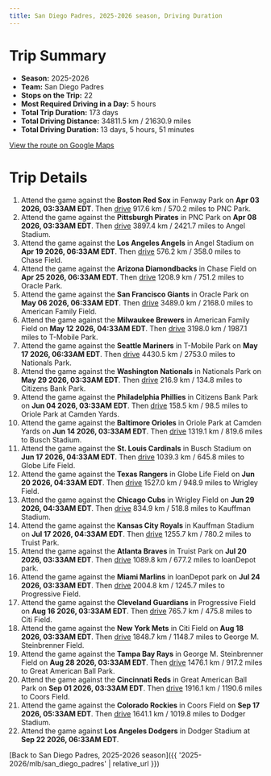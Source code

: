 ```yaml
---
title: San Diego Padres, 2025-2026 season, Driving Duration
---
```


# Trip Summary
- **Season:** 2025-2026
- **Team:** San Diego Padres
- **Stops on the Trip:** 22
- **Most Required Driving in a Day:** 5 hours
- **Total Trip Duration:** 173 days
- **Total Driving Distance:** 34811.5 km / 21630.9 miles
- **Total Driving Duration:** 13 days, 5 hours, 51 minutes

[View the route on Google Maps](https://www.google.com/maps/dir/Fenway+Park+Boston/PNC+Park+Pittsburgh/Angel+Stadium+Anaheim/Chase+Field+Phoenix/Oracle+Park+San+Francisco/American+Family+Field+Milwaukee/T-Mobile+Park+Seattle/Nationals+Park+Washington/Citizens+Bank+Park+Philadelphia/Oriole+Park+at+Camden+Yards+Baltimore/Busch+Stadium+St.+Louis/Globe+Life+Field+Arlington/Wrigley+Field+Chicago/Kauffman+Stadium+Kansas+City/Truist+Park+Atlanta/loanDepot+park+Miami/Progressive+Field+Cleveland/Citi+Field+Flushing/George+M.+Steinbrenner+Field+Tampa/Great+American+Ball+Park+Cincinnati/Coors+Field+Denver/Dodger+Stadium+Los+Angeles)

# Trip Details
1. Attend the game against the **Boston Red Sox** in Fenway Park on **Apr 03 2026, 03:33AM EDT**. Then [drive](https://www.google.com/maps/dir/Fenway+Park+Boston/PNC+Park+Pittsburgh) 917.6 km / 570.2 miles to PNC Park.
2. Attend the game against the **Pittsburgh Pirates** in PNC Park on **Apr 08 2026, 03:33AM EDT**. Then [drive](https://www.google.com/maps/dir/PNC+Park+Pittsburgh/Angel+Stadium+Anaheim) 3897.4 km / 2421.7 miles to Angel Stadium.
3. Attend the game against the **Los Angeles Angels** in Angel Stadium on **Apr 19 2026, 06:33AM EDT**. Then [drive](https://www.google.com/maps/dir/Angel+Stadium+Anaheim/Chase+Field+Phoenix) 576.2 km / 358.0 miles to Chase Field.
4. Attend the game against the **Arizona Diamondbacks** in Chase Field on **Apr 25 2026, 06:33AM EDT**. Then [drive](https://www.google.com/maps/dir/Chase+Field+Phoenix/Oracle+Park+San+Francisco) 1208.9 km / 751.2 miles to Oracle Park.
5. Attend the game against the **San Francisco Giants** in Oracle Park on **May 06 2026, 06:33AM EDT**. Then [drive](https://www.google.com/maps/dir/Oracle+Park+San+Francisco/American+Family+Field+Milwaukee) 3489.0 km / 2168.0 miles to American Family Field.
6. Attend the game against the **Milwaukee Brewers** in American Family Field on **May 12 2026, 04:33AM EDT**. Then [drive](https://www.google.com/maps/dir/American+Family+Field+Milwaukee/T-Mobile+Park+Seattle) 3198.0 km / 1987.1 miles to T-Mobile Park.
7. Attend the game against the **Seattle Mariners** in T-Mobile Park on **May 17 2026, 06:33AM EDT**. Then [drive](https://www.google.com/maps/dir/T-Mobile+Park+Seattle/Nationals+Park+Washington) 4430.5 km / 2753.0 miles to Nationals Park.
8. Attend the game against the **Washington Nationals** in Nationals Park on **May 29 2026, 03:33AM EDT**. Then [drive](https://www.google.com/maps/dir/Nationals+Park+Washington/Citizens+Bank+Park+Philadelphia) 216.9 km / 134.8 miles to Citizens Bank Park.
9. Attend the game against the **Philadelphia Phillies** in Citizens Bank Park on **Jun 04 2026, 03:33AM EDT**. Then [drive](https://www.google.com/maps/dir/Citizens+Bank+Park+Philadelphia/Oriole+Park+at+Camden+Yards+Baltimore) 158.5 km / 98.5 miles to Oriole Park at Camden Yards.
10. Attend the game against the **Baltimore Orioles** in Oriole Park at Camden Yards on **Jun 14 2026, 03:33AM EDT**. Then [drive](https://www.google.com/maps/dir/Oriole+Park+at+Camden+Yards+Baltimore/Busch+Stadium+St.+Louis) 1319.1 km / 819.6 miles to Busch Stadium.
11. Attend the game against the **St. Louis Cardinals** in Busch Stadium on **Jun 17 2026, 04:33AM EDT**. Then [drive](https://www.google.com/maps/dir/Busch+Stadium+St.+Louis/Globe+Life+Field+Arlington) 1039.3 km / 645.8 miles to Globe Life Field.
12. Attend the game against the **Texas Rangers** in Globe Life Field on **Jun 20 2026, 04:33AM EDT**. Then [drive](https://www.google.com/maps/dir/Globe+Life+Field+Arlington/Wrigley+Field+Chicago) 1527.0 km / 948.9 miles to Wrigley Field.
13. Attend the game against the **Chicago Cubs** in Wrigley Field on **Jun 29 2026, 04:33AM EDT**. Then [drive](https://www.google.com/maps/dir/Wrigley+Field+Chicago/Kauffman+Stadium+Kansas+City) 834.9 km / 518.8 miles to Kauffman Stadium.
14. Attend the game against the **Kansas City Royals** in Kauffman Stadium on **Jul 17 2026, 04:33AM EDT**. Then [drive](https://www.google.com/maps/dir/Kauffman+Stadium+Kansas+City/Truist+Park+Atlanta) 1255.7 km / 780.2 miles to Truist Park.
15. Attend the game against the **Atlanta Braves** in Truist Park on **Jul 20 2026, 03:33AM EDT**. Then [drive](https://www.google.com/maps/dir/Truist+Park+Atlanta/loanDepot+park+Miami) 1089.8 km / 677.2 miles to loanDepot park.
16. Attend the game against the **Miami Marlins** in loanDepot park on **Jul 24 2026, 03:33AM EDT**. Then [drive](https://www.google.com/maps/dir/loanDepot+park+Miami/Progressive+Field+Cleveland) 2004.8 km / 1245.7 miles to Progressive Field.
17. Attend the game against the **Cleveland Guardians** in Progressive Field on **Aug 16 2026, 03:33AM EDT**. Then [drive](https://www.google.com/maps/dir/Progressive+Field+Cleveland/Citi+Field+Flushing) 765.7 km / 475.8 miles to Citi Field.
18. Attend the game against the **New York Mets** in Citi Field on **Aug 18 2026, 03:33AM EDT**. Then [drive](https://www.google.com/maps/dir/Citi+Field+Flushing/George+M.+Steinbrenner+Field+Tampa) 1848.7 km / 1148.7 miles to George M. Steinbrenner Field.
19. Attend the game against the **Tampa Bay Rays** in George M. Steinbrenner Field on **Aug 28 2026, 03:33AM EDT**. Then [drive](https://www.google.com/maps/dir/George+M.+Steinbrenner+Field+Tampa/Great+American+Ball+Park+Cincinnati) 1476.1 km / 917.2 miles to Great American Ball Park.
20. Attend the game against the **Cincinnati Reds** in Great American Ball Park on **Sep 01 2026, 03:33AM EDT**. Then [drive](https://www.google.com/maps/dir/Great+American+Ball+Park+Cincinnati/Coors+Field+Denver) 1916.1 km / 1190.6 miles to Coors Field.
21. Attend the game against the **Colorado Rockies** in Coors Field on **Sep 17 2026, 05:33AM EDT**. Then [drive](https://www.google.com/maps/dir/Coors+Field+Denver/Dodger+Stadium+Los+Angeles) 1641.1 km / 1019.8 miles to Dodger Stadium.
22. Attend the game against **Los Angeles Dodgers** in Dodger Stadium at **Sep 22 2026, 06:33AM EDT**.

[Back to San Diego Padres, 2025-2026 season]({{ '2025-2026/mlb/san_diego_padres' | relative_url }})
